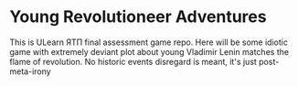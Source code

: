 # Young Revolutioneer Adventures

This is ULearn ЯТП final assessment game repo.
Here will be some idiotic game with extremely deviant plot about young Vladimir Lenin matches the flame of revolution.
No historic events disregard is meant, it's just post-meta-irony
